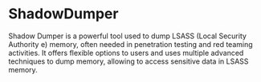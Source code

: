 # ShadowDumper
Shadow Dumper is a powerful tool used to dump LSASS (Local Security Authority e) memory, often needed in penetration testing and red teaming activities. It offers flexible options to users and uses multiple advanced techniques to dump memory, allowing to access sensitive data in LSASS memory.   
